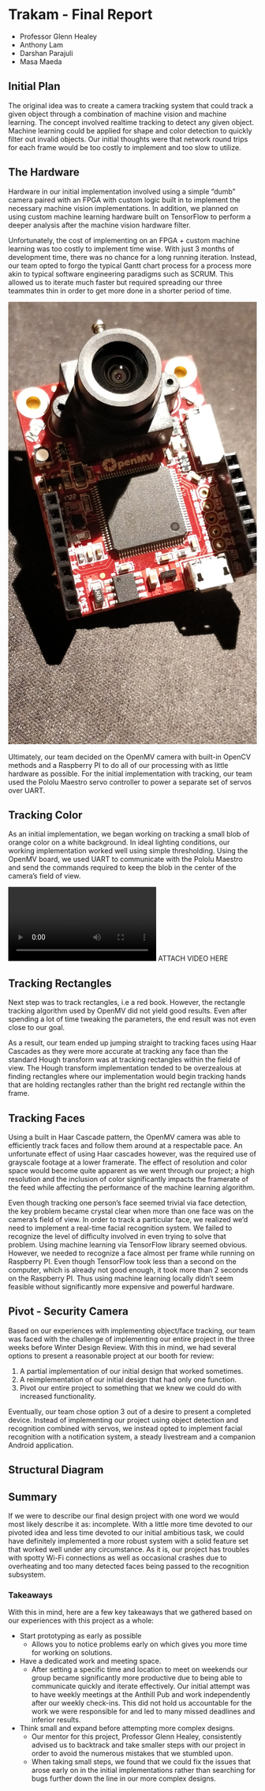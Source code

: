 # Trakam - Final Report

- Professor Glenn Healey
- Anthony Lam
- Darshan Parajuli
- Masa Maeda

## Initial Plan
The original idea was to create a camera tracking system that could track a given object through a combination of machine vision and machine learning. The concept involved realtime tracking to detect any given object.
Machine learning could be applied for shape and color detection to quickly filter out invalid objects. Our initial thoughts were that network round trips for each frame would be too costly to implement and too slow to utilize.

## The Hardware
Hardware in our initial implementation involved using a simple “dumb” camera paired with an FPGA with custom logic built in to implement the necessary machine vision implementations. In addition, we planned on using custom machine learning hardware built on TensorFlow to perform a deeper analysis after the machine vision hardware filter.

Unfortunately, the cost of implementing on an FPGA + custom machine learning was too costly to implement time wise. With just 3 months of development time, there was no chance for a long running iteration. Instead, our team opted to forgo the typical Gantt chart process for a process more akin to typical software engineering paradigms such as SCRUM. This allowed us to iterate much faster but required spreading our three teammates thin in order to get more done in a shorter period of time.

![OpenMV camera](https://raw.githubusercontent.com/AnthonyLam/Trakam/master/docs/openmv_board.jpg)

Ultimately, our team decided on the OpenMV camera with built-in OpenCV methods and a Raspberry PI to do all of our processing with as little hardware as possible. For the initial implementation with tracking, our team used the Pololu Maestro servo controller to power a separate set of servos over UART.

## Tracking Color
As an initial implementation, we began working on tracking a small blob of orange color on a white background. In ideal lighting conditions, our working implementation worked well using simple thresholding. Using the OpenMV board, we used UART to communicate with the Pololu Maestro and send the commands required to keep the blob in the center of the camera’s field of view.

![Tracking Video](https://github.com/AnthonyLam/Trakam/blob/master/docs/VIDEO0026.mp4)
ATTACH VIDEO HERE


## Tracking Rectangles
Next step was to track rectangles, i.e a red book. However, the rectangle tracking algorithm used by OpenMV did not yield good results. Even after spending a lot of time tweaking the parameters, the end result was not even close to our goal.

As a result, our team ended up jumping straight to tracking faces using Haar Cascades as they were more accurate at tracking any face than the standard Hough transform was at tracking rectangles within the field of view. The Hough transform implementation tended to be overzealous at finding rectangles where our implementation would begin tracking hands that are holding rectangles rather than the bright red rectangle within the frame.

## Tracking Faces
Using a built in Haar Cascade pattern, the OpenMV camera was able to efficiently track faces and follow them around at a respectable pace. An unfortunate effect of using Haar cascades however, was the required use of grayscale footage at a lower framerate. The effect of resolution and color space would become quite apparent as we went through our project; a high resolution and the inclusion of color significantly impacts the framerate of the feed while affecting the performance of the machine learning algorithm.

Even though tracking one person’s face seemed trivial via face detection, the key problem became crystal clear when more than one face was on the camera’s field of view. In order to track a particular face, we realized we’d need to implement a real-time facial recognition system. We failed to recognize the level of difficulty involved in even trying to solve that problem. Using machine learning via TensorFlow library seemed obvious. However, we needed to recognize a face almost per frame while running on Raspberry PI. Even though TensorFlow took less than a second on the computer, which is already not good enough, it took more than 2 seconds on the Raspberry PI. Thus using machine learning locally didn’t seem feasible without significantly more expensive and powerful hardware.

## Pivot - Security Camera

Based on our experiences with implementing object/face tracking, our team was faced with the challenge of implementing our entire project in the three weeks before Winter Design Review. With this in mind, we had several options to present a reasonable project at our booth for review:
1. A partial implementation of our initial design that worked sometimes.
2. A reimplementation of our initial design that had only one function.
3. Pivot our entire project to something that we knew we could do with increased functionality.

Eventually, our team chose option 3 out of a desire to present a completed device. Instead of implementing our project using object detection and recognition combined with servos, we instead opted to implement facial recognition with a notification system, a steady livestream and a companion Android application.

## Structural Diagram

## Summary
If we were to describe our final design project with one word we would most likely describe it as: incomplete. With a little more time devoted to our pivoted idea and less time devoted to our initial ambitious task, we could have definitely implemented a more robust system with a solid feature set that worked well under any circumstance. As it is, our project has troubles with spotty Wi-Fi connections as well as occasional crashes due to overheating and too many detected faces being passed to the recognition subsystem.
### Takeaways
With this in mind, here are a few key takeaways that we gathered based on our experiences with this project as a whole:
- Start prototyping as early as possible
    * Allows you to notice problems early on which gives you more time for working on solutions.
- Have a dedicated work and meeting space.
    * After setting a specific time and location to meet on weekends our group became significantly more productive due to being able to communicate quickly and iterate effectively. Our initial attempt was to have weekly meetings at the Anthill Pub and work independently after our weekly check-ins. This did not hold us accountable for the work we were responsible for and led to many missed deadlines and inferior results.
- Think small and expand before attempting more complex designs.
    * Our mentor for this project, Professor Glenn Healey, consistently advised us to backtrack and take smaller steps with our project in order to avoid the numerous mistakes that we stumbled upon.
    * When taking small steps, we found that we could fix the issues that arose early on in the initial implementations rather than searching for bugs further down the line in our more complex designs.

